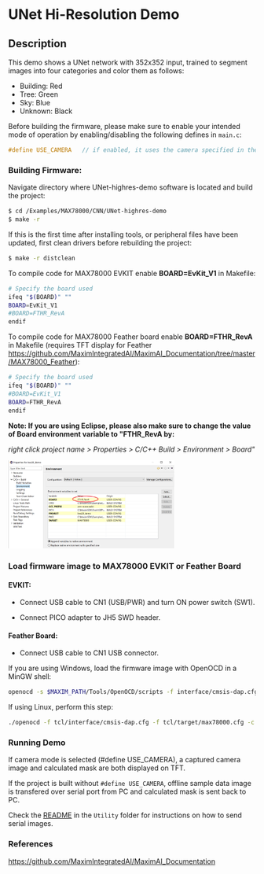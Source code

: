 # UNet Hi-Resolution Demo



Description
-----------

This demo shows a UNet network with 352x352 input, trained to segment images into four categories and color them as follows:

- Building: Red
- Tree: Green
- Sky: Blue
- Unknown: Black

Before building the firmware, please make sure to enable your intended mode of operation by enabling/disabling the following defines in `main.c`:

```c
#define USE_CAMERA   // if enabled, it uses the camera specified in the make file, otherwise it uses serial loader
```

### Building Firmware:

Navigate directory where UNet-highres-demo software is located and build the project:

```bash
$ cd /Examples/MAX78000/CNN/UNet-highres-demo
$ make -r
```

If this is the first time after installing tools, or peripheral files have been updated, first clean drivers before rebuilding the project: 

```bash
$ make -r distclean
```

To compile code for MAX78000 EVKIT enable **BOARD=EvKit_V1** in Makefile:

```bash
# Specify the board used
ifeq "$(BOARD)" ""
BOARD=EvKit_V1
#BOARD=FTHR_RevA
endif
```

To compile code for MAX78000 Feather board enable **BOARD=FTHR_RevA** in Makefile (requires TFT display for Feather https://github.com/MaximIntegratedAI/MaximAI_Documentation/tree/master/MAX78000_Feather):

```bash
# Specify the board used
ifeq "$(BOARD)" ""
#BOARD=EvKit_V1
BOARD=FTHR_RevA
endif
```

**Note: If you are using Eclipse, please also make sure to change the value of Board environment variable to "FTHR_RevA by:**

*right click project name > Properties > C/C++ Build > Environment > Board"*

<img src="Resources/eclipse_board.png" style="zoom:33%;" />



### Load firmware image to MAX78000 EVKIT or Feather Board

#### EVKIT:

- Connect USB cable to CN1 (USB/PWR) and turn ON power switch (SW1).

- Connect PICO adapter to JH5 SWD header. 

#### Feather Board:

- Connect USB cable to CN1 USB connector.

If you are using Windows, load the firmware image with OpenOCD in a MinGW shell:

```bash
openocd -s $MAXIM_PATH/Tools/OpenOCD/scripts -f interface/cmsis-dap.cfg -f target/max78000.cfg -c "program build/MAX78000.elf reset exit"
```

If using Linux, perform this step:

```bash
./openocd -f tcl/interface/cmsis-dap.cfg -f tcl/target/max78000.cfg -c "program build/MAX78000.elf verify reset exit"
```

### Running Demo

If camera mode is selected (#define USE_CAMERA), a captured camera image and calculated mask are both displayed on TFT. 

If the project is built without `#define USE_CAMERA`, offline sample data image is transfered over serial port from PC and calculated mask is sent back to PC. 

Check the [README](Utility/README.md)  in the `Utility` folder for instructions on how to send serial images.

### References

https://github.com/MaximIntegratedAI/MaximAI_Documentation